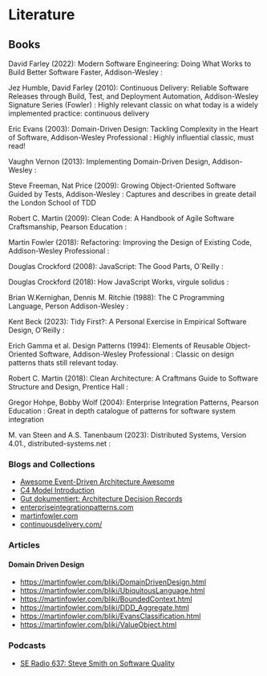 # Literature

## Books

David Farley (2022): Modern Software Engineering: Doing What Works to Build Better Software Faster, Addison-Wesley
: 

Jez Humble, David Farley (2010): Continuous Delivery: Reliable Software Releases through Build, Test, and 
Deployment Automation, Addison-Wesley Signature Series (Fowler)
: Highly relevant classic on what today is a widely implemented practice: continuous delivery

Eric Evans (2003): Domain-Driven Design: Tackling Complexity in the Heart of Software, Addison-Wesley Professional
: Highly influential classic, must read!

Vaughn Vernon (2013): Implementing Domain-Driven Design, Addison-Wesley
: 

Steve Freeman, Nat Price (2009): Growing Object-Oriented Software Guided by Tests, Addison-Wesley
: Captures and describes in greate detail the London School of TDD

Robert C. Martin (2009): Clean Code: A Handbook of Agile Software Craftsmanship, Pearson Education
: 

Martin Fowler (2018): Refactoring: Improving the Design of Existing Code, Addison-Wesley Professional
:  

Douglas Crockford (2008): JavaScript: The Good Parts, O`Reilly
: 

Douglas Crockford (2018): How JavaScript Works, virgule solidus
: 

Brian W.Kernighan, Dennis M. Ritchie (1988): The C Programming Language, Person Addison-Wesley
: 

Kent Beck (2023): Tidy First?: A Personal Exercise in Empirical Software Design, O'Reilly
: 


Erich Gamma et al. Design Patterns (1994): Elements of Reusable Object-Oriented Software, Addison-Wesley Professional
: Classic on design patterns thats still relevant today.

Robert C. Martin (2018): Clean Architecture: A Craftmans Guide to Software Structure and Design, Prentice Hall
: 

Gregor Hohpe, Bobby Wolf (2004): Enterprise Integration Patterns, Pearson Education
: Great in depth catalogue of patterns for software system integration

M. van Steen and A.S. Tanenbaum (2023): Distributed Systems, Version 4.01., distributed-systems.net
: 



### Blogs and Collections

- [Awesome Event-Driven Architecture Awesome](https://github.com/lutzh/awesome-event-driven-architecture)
- [C4 Model Introduction](https://c4model.com/introduction)
- [Gut dokumentiert: Architecture Decision Records ](https://www.heise.de/hintergrund/Gut-dokumentiert-Architecture-Decision-Records-4664988.html)
- [enterpriseintegrationpatterns.com](https://www.enterpriseintegrationpatterns.com/)
- [martinfowler.com](https://martinfowler.com/)
- [continuousdelivery.com/](https://www.continuousdelivery.com/)

### Articles

#### Domain Driven Design

- https://martinfowler.com/bliki/DomainDrivenDesign.html
- https://martinfowler.com/bliki/UbiquitousLanguage.html
- https://martinfowler.com/bliki/BoundedContext.html
- https://martinfowler.com/bliki/DDD_Aggregate.html
- https://martinfowler.com/bliki/EvansClassification.html
- https://martinfowler.com/bliki/ValueObject.html

### Podcasts

- [SE Radio 637: Steve Smith on Software Quality](https://se-radio.net/2024/10/se-radio-637-steve-smith-on-software-quality/)
